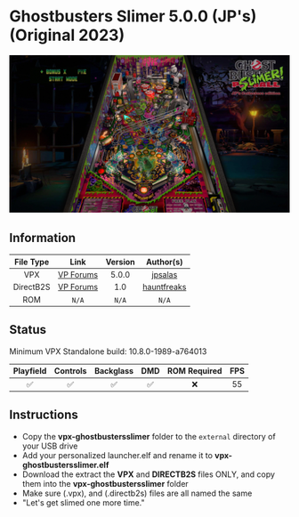 # Ghostbusters Slimer 5.0.0 (JP's) (Original 2023)

![Table Preview](../../images/vpx-jps-ghostbusters-slimer-preview.jpg)

## Information 
| File Type | Link | Version | Author(s) | 
|:---------:|:----:|:-------:|:---------:|
| VPX | [VP Forums](https://www.vpforums.org/index.php?app=downloads&showfile=12488) | 5.0.0 | [jpsalas](https://www.vpforums.org/index.php?showuser=277) |
| DirectB2S | [VP Forums](https://www.vpforums.org/index.php?app=downloads&showfile=12899) | 1.0 | [hauntfreaks](https://www.vpforums.org/index.php?showuser=73849) |
| ROM | `N/A` | `N/A` | `N/A` |

## Status 
Minimum VPX Standalone build: 10.8.0-1989-a764013

| Playfield | Controls | Backglass | DMD | ROM Required | FPS | 
|:---------:|:--------:|:---------:|:---:|:------------:|:---:|
| :white_check_mark: | :white_check_mark: | :white_check_mark: | :white_check_mark: | :x: | 55 |

## Instructions
- Copy the **vpx-ghostbustersslimer** folder to the `external` directory of your USB drive
- Add your personalized launcher.elf and rename it to **vpx-ghostbustersslimer.elf**
- Download the extract the **VPX** and **DIRECTB2S** files ONLY, and copy them into the **vpx-ghostbustersslimer** folder
- Make sure (.vpx), and (.directb2s) files are all named the same
- "Let's get slimed one more time."
